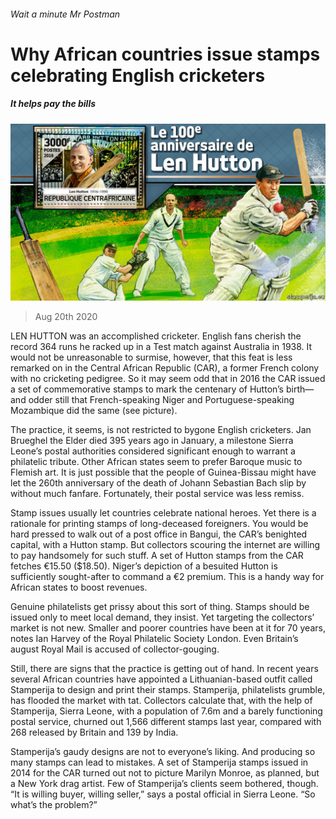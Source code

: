 ###### Wait a minute Mr Postman

# Why African countries issue stamps celebrating English cricketers 

##### It helps pay the bills 

![image](images/20200822_MAP503.jpg) 

> Aug 20th 2020 

LEN HUTTON was an accomplished cricketer. English fans cherish the record 364 runs he racked up in a Test match against Australia in 1938. It would not be unreasonable to surmise, however, that this feat is less remarked on in the Central African Republic (CAR), a former French colony with no cricketing pedigree. So it may seem odd that in 2016 the CAR issued a set of commemorative stamps to mark the centenary of Hutton’s birth—and odder still that French-speaking Niger and Portuguese-speaking Mozambique did the same (see picture).

The practice, it seems, is not restricted to bygone English cricketers. Jan Brueghel the Elder died 395 years ago in January, a milestone Sierra Leone’s postal authorities considered significant enough to warrant a philatelic tribute. Other African states seem to prefer Baroque music to Flemish art. It is just possible that the people of Guinea-Bissau might have let the 260th anniversary of the death of Johann Sebastian Bach slip by without much fanfare. Fortunately, their postal service was less remiss.


Stamp issues usually let countries celebrate national heroes. Yet there is a rationale for printing stamps of long-deceased foreigners. You would be hard pressed to walk out of a post office in Bangui, the CAR’s benighted capital, with a Hutton stamp. But collectors scouring the internet are willing to pay handsomely for such stuff. A set of Hutton stamps from the CAR fetches €15.50 ($18.50). Niger’s depiction of a besuited Hutton is sufficiently sought-after to command a €2 premium. This is a handy way for African states to boost revenues.

Genuine philatelists get prissy about this sort of thing. Stamps should be issued only to meet local demand, they insist. Yet targeting the collectors’ market is not new. Smaller and poorer countries have been at it for 70 years, notes Ian Harvey of the Royal Philatelic Society London. Even Britain’s august Royal Mail is accused of collector-gouging.

Still, there are signs that the practice is getting out of hand. In recent years several African countries have appointed a Lithuanian-based outfit called Stamperija to design and print their stamps. Stamperija, philatelists grumble, has flooded the market with tat. Collectors calculate that, with the help of Stamperija, Sierra Leone, with a population of 7.6m and a barely functioning postal service, churned out 1,566 different stamps last year, compared with 268 released by Britain and 139 by India.

Stamperija’s gaudy designs are not to everyone’s liking. And producing so many stamps can lead to mistakes. A set of Stamperija stamps issued in 2014 for the CAR turned out not to picture Marilyn Monroe, as planned, but a New York drag artist. Few of Stamperija’s clients seem bothered, though. “It is willing buyer, willing seller,” says a postal official in Sierra Leone. “So what’s the problem?”

